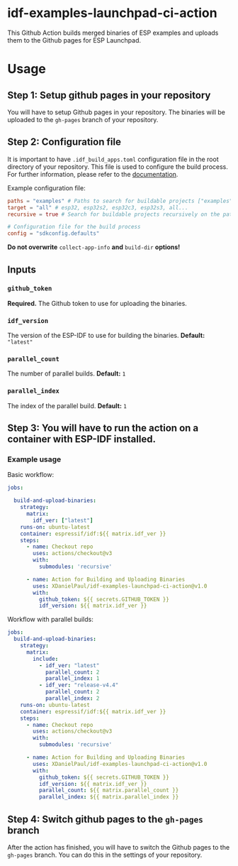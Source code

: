 # idf-examples-launchpad-ci-action
This Github Action builds merged binaries of ESP examples and uploads them to the Github pages for ESP Launchpad.

# Usage

## Step 1: Setup github pages in your repository
You will have to setup Github pages in your repository. The binaries will be uploaded to the `gh-pages` branch of your repository.

## Step 2: Configuration file
It is important to have `.idf_build_apps.toml` configuration file in the root directory of your repository. This file is used to configure the build process. 
For further information, please refer to the [documentation](https://docs.espressif.com/projects/idf-build-apps/en/latest/config_file.html).

Example configuration file:
```toml
paths = "examples" # Paths to search for buildable projects ["examples", "components"]
target = "all" # esp32, esp32s2, esp32c3, esp32s3, all...
recursive = true # Search for buildable projects recursively on the paths

# Configuration file for the build process 
config = "sdkconfig.defaults"
```
**Do not overwrite** `collect-app-info` **and** `build-dir` **options!**

## Inputs
### `github_token`
**Required.** The Github token to use for uploading the binaries.

### `idf_version`
The version of the ESP-IDF to use for building the binaries.
**Default:** `"latest"`

### `parallel_count`
The number of parallel builds.
**Default:** `1`

### `parallel_index`
The index of the parallel build.
**Default:** `1`

## Step 3: You will have to run the action on a container with ESP-IDF installed. 
### Example usage

Basic workflow:

```yaml
jobs:

  build-and-upload-binaries:
    strategy:
      matrix:
        idf_ver: ["latest"]
    runs-on: ubuntu-latest
    container: espressif/idf:${{ matrix.idf_ver }}
    steps:
      - name: Checkout repo
        uses: actions/checkout@v3
        with:
          submodules: 'recursive'

      - name: Action for Building and Uploading Binaries
        uses: XDanielPaul/idf-examples-launchpad-ci-action@v1.0
        with:
          github_token: ${{ secrets.GITHUB_TOKEN }}
          idf_version: ${{ matrix.idf_ver }}
```

Workflow with parallel builds:

```yaml
jobs:
  build-and-upload-binaries:
    strategy:
      matrix:
        include:
          - idf_ver: "latest"
            parallel_count: 2
            parallel_index: 1
          - idf_ver: "release-v4.4"
            parallel_count: 2
            parallel_index: 2
    runs-on: ubuntu-latest
    container: espressif/idf:${{ matrix.idf_ver }}
    steps:
      - name: Checkout repo
        uses: actions/checkout@v3
        with:
          submodules: 'recursive'

      - name: Action for Building and Uploading Binaries
        uses: XDanielPaul/idf-examples-launchpad-ci-action@v1.0
        with:
          github_token: ${{ secrets.GITHUB_TOKEN }}
          idf_version: ${{ matrix.idf_ver }}
          parallel_count: ${{ matrix.parallel_count }}
          parallel_index: ${{ matrix.parallel_index }}
```

## Step 4: Switch github pages to the `gh-pages` branch
After the action has finished, you will have to switch the Github pages to the `gh-pages` branch. You can do this in the settings of your repository.
